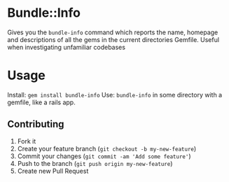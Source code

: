 # Bundle::Info

Gives you the `bundle-info` command which reports the name, homepage and descriptions of all the gems in the current directories Gemfile. Useful when investigating unfamiliar codebases

# Usage

Install: `gem install bundle-info`
Use: `bundle-info` in some directory with a gemfile, like a rails app.

## Contributing

1. Fork it
2. Create your feature branch (`git checkout -b my-new-feature`)
3. Commit your changes (`git commit -am 'Add some feature'`)
4. Push to the branch (`git push origin my-new-feature`)
5. Create new Pull Request
